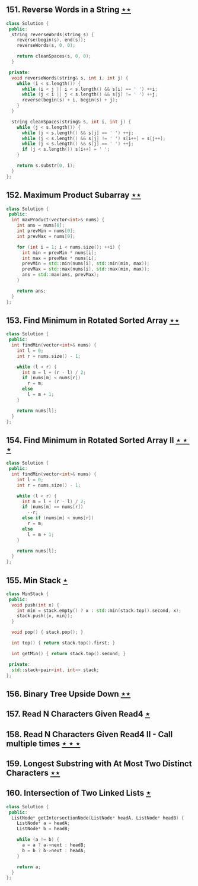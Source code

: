 ## 151. Reverse Words in a String [$\star\star$](https://leetcode.com/problems/reverse-words-in-a-string)

```cpp
class Solution {
 public:
  string reverseWords(string s) {
    reverse(begin(s), end(s));
    reverseWords(s, 0, 0);

    return cleanSpaces(s, 0, 0);
  }

 private:
  void reverseWords(string& s, int i, int j) {
    while (i < s.length()) {
      while (i < j || i < s.length() && s[i] == ' ') ++i;
      while (j < i || j < s.length() && s[j] != ' ') ++j;
      reverse(begin(s) + i, begin(s) + j);
    }
  }

  string cleanSpaces(string& s, int i, int j) {
    while (j < s.length()) {
      while (j < s.length() && s[j] == ' ') ++j;
      while (j < s.length() && s[j] != ' ') s[i++] = s[j++];
      while (j < s.length() && s[j] == ' ') ++j;
      if (j < s.length()) s[i++] = ' ';
    }

    return s.substr(0, i);
  }
};
```

## 152. Maximum Product Subarray [$\star\star$](https://leetcode.com/problems/maximum-product-subarray)

```cpp
class Solution {
 public:
  int maxProduct(vector<int>& nums) {
    int ans = nums[0];
    int prevMin = nums[0];
    int prevMax = nums[0];

    for (int i = 1; i < nums.size(); ++i) {
      int min = prevMin * nums[i];
      int max = prevMax * nums[i];
      prevMin = std::min(nums[i], std::min(min, max));
      prevMax = std::max(nums[i], std::max(min, max));
      ans = std::max(ans, prevMax);
    }

    return ans;
  }
};
```

## 153. Find Minimum in Rotated Sorted Array [$\star\star$](https://leetcode.com/problems/find-minimum-in-rotated-sorted-array)

```cpp
class Solution {
 public:
  int findMin(vector<int>& nums) {
    int l = 0;
    int r = nums.size() - 1;

    while (l < r) {
      int m = l + (r - l) / 2;
      if (nums[m] < nums[r])
        r = m;
      else
        l = m + 1;
    }

    return nums[l];
  }
};
```

## 154. Find Minimum in Rotated Sorted Array II [$\star\star\star$](https://leetcode.com/problems/find-minimum-in-rotated-sorted-array-ii)

```cpp
class Solution {
 public:
  int findMin(vector<int>& nums) {
    int l = 0;
    int r = nums.size() - 1;

    while (l < r) {
      int m = l + (r - l) / 2;
      if (nums[m] == nums[r])
        --r;
      else if (nums[m] < nums[r])
        r = m;
      else
        l = m + 1;
    }

    return nums[l];
  }
};
```

## 155. Min Stack [$\star$](https://leetcode.com/problems/min-stack)

```cpp
class MinStack {
 public:
  void push(int x) {
    int min = stack.empty() ? x : std::min(stack.top().second, x);
    stack.push({x, min});
  }

  void pop() { stack.pop(); }

  int top() { return stack.top().first; }

  int getMin() { return stack.top().second; }

 private:
  std::stack<pair<int, int>> stack;
};
```

## 156. Binary Tree Upside Down [$\star\star$](https://leetcode.com/problems/binary-tree-upside-down)

## 157. Read N Characters Given Read4 [$\star$](https://leetcode.com/problems/read-n-characters-given-read4)

## 158. Read N Characters Given Read4 II - Call multiple times [$\star\star\star$](https://leetcode.com/problems/read-n-characters-given-read4-ii-call-multiple-times)

## 159. Longest Substring with At Most Two Distinct Characters [$\star\star$](https://leetcode.com/problems/longest-substring-with-at-most-two-distinct-characters)

## 160. Intersection of Two Linked Lists [$\star$](https://leetcode.com/problems/intersection-of-two-linked-lists)

```cpp
class Solution {
 public:
  ListNode* getIntersectionNode(ListNode* headA, ListNode* headB) {
    ListNode* a = headA;
    ListNode* b = headB;

    while (a != b) {
      a = a ? a->next : headB;
      b = b ? b->next : headA;
    }

    return a;
  }
};
```
